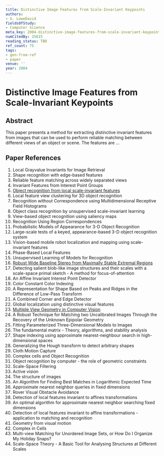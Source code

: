 ```yaml
---
title: Distinctive Image Features from Scale-Invariant Keypoints
authors:
- G. LoweDavid
fieldsOfStudy:
- Computer Science
meta_key: 2004-distinctive-image-features-from-scale-invariant-keypoints
numCitedBy: 25615
reading_status: TBD
ref_count: 75
tags:
- gen-from-ref
- paper
venue: ''
year: 2004
---
```


# Distinctive Image Features from Scale-Invariant Keypoints

## Abstract

This paper presents a method for extracting distinctive invariant features from images that can be used to perform reliable matching between different views of an object or scene. The features are ...

## Paper References

1. Local Grayvalue Invariants for Image Retrieval
2. Shape recognition with edge-based features
3. Reliable feature matching across widely separated views
4. Invariant Features from Interest Point Groups
5. [Object recognition from local scale-invariant features](1999-object-recognition-from-local-scale-invariant-features)
6. Local feature view clustering for 3D object recognition
7. Recognition without Correspondence using Multidimensional Receptive Field Histograms
8. Object class recognition by unsupervised scale-invariant learning
9. View-based object recognition using saliency maps
10. Recognition Using Region Correspondences
11. Probabilistic Models of Appearance for 3-D Object Recognition
12. Large-scale tests of a keyed, appearance-based 3-D object recognition system
13. Vision-based mobile robot localization and mapping using scale-invariant features
14. Phase-Based Local Features
15. Unsupervised Learning of Models for Recognition
16. [Robust Wide Baseline Stereo from Maximally Stable Extremal Regions](2002-robust-wide-baseline-stereo-from-maximally-stable-extremal-regions)
17. Detecting salient blob-like image structures and their scales with a scale-space primal sketch - A method for focus-of-attention
18. An Affine Invariant Interest Point Detector
19. Color Constant Color Indexing
20. A Representation for Shape Based on Peaks and Ridges in the Difference of Low-Pass Transform
21. A Combined Corner and Edge Detector
22. Global localization using distinctive visual features
23. [Multiple View Geometry in Computer Vision](2001-multiple-view-geometry-in-computer-vision)
24. A Robust Technique for Matching two Uncalibrated Images Through the Recovery of the Unknown Epipolar Geometry
25. Fitting Parameterized Three-Dimensional Models to Images
26. The fundamental matrix - Theory, algorithms, and stability analysis
27. Shape indexing using approximate nearest-neighbour search in high-dimensional spaces
28. Generalizing the Hough transform to detect arbitrary shapes
29. Cloth Motion Capture
30. Complex cells and Object Recognition
31. Object recognition by computer - the role of geometric constraints
32. Scale-Space Filtering
33. Active vision
34. The structure of images
35. An Algorithm for Finding Best Matches in Logarithmic Expected Time
36. Approximate nearest neighbor queries in fixed dimensions
37. Rover Visual Obstacle Avoidance
38. Detection of local features invariant to affines transformations
39. An optimal algorithm for approximate nearest neighbor searching fixed dimensions
40. Detection of local features invariant to affine transformations - application to matching and recognition
41. Geometry from visual motion
42. Complex in Cells
43. Multi-view Matching for Unordered Image Sets, or How Do I Organize My Holiday Snaps?
44. Scale-Space Theory - A Basic Tool for Analysing Structures at Different Scales
